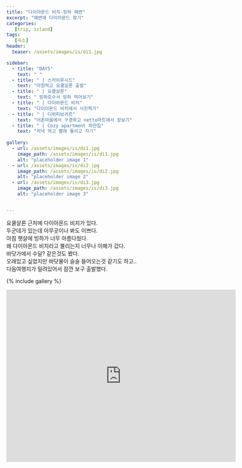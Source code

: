 ```yaml
---
title: "다이아몬드 비치-빙하 해변"
excerpt: "해변에 다이아몬드 찾기"
categories:
   [trip, island]
tags:
   [숙소]
header:
  teaser: /assets/images/is/di1.jpg

sidebar:
  - title: "DAY5"
    text: " "
  - title: " | 스카이루시드"
    text: "아침먹고 요쿨살론 출발"
  - title: " | 요쿨살론"
    text: " 빙하호수서 빙하 먹어보기"
  - title: " | 다이아몬드 비치"
    text: "다이아몬드 비치에서 사진찍기"
  - title: " | 디위피보귀르"
    text: "어촌마을에서 구경하고 netto마트에서 장보기"
  - title: " | Cozy apartment 하얀집"
    text: "저녁 먹고 빨래 돌리고 자기"
    
gallery:
  - url: /assets/images/is/di1.jpg
    image_path: /assets/images/is/di1.jpg
    alt: "placeholder image 1"
  - url: /assets/images/is/di2.jpg
    image_path: /assets/images/is/di2.jpg
    alt: "placeholder image 2"
  - url: /assets/images/is/di3.jpg
    image_path: /assets/images/is/di3.jpg
    alt: "placeholder image 3"


---
```



요쿨살론 근처에 다이아몬드 비치가 있다.  
두군데가 있는데 아무곳이나 봐도 이쁘다.  
아침 햇살에 빙하가 너무 아름다웠다.  
왜 다이아몬드 비치라고 불리는지 너무나 이해가 갔다.  
바닷가에서 수달? 같은것도 봤다.  
오래있고 싶었지만 바닷물이 슬슬 들어오는것 같기도 하고..  
다음여행지가 밀려있어서 잠깐 보구 출발했다.  

{% include gallery  %}
<iframe src="https://www.google.com/maps/embed?pb=!1m27!1m12!1m3!1d222992.87385726158!2d-16.322503270503844!3d64.11002414796697!2m3!1f0!2f0!3f0!3m2!1i1024!2i768!4f13.1!4m12!3e0!4m4!1s0x0%3A0x4202e865f907845a!3m2!1d64.04433399999999!2d-16.1776622!4m5!1s0x48cec38f02292149%3A0x3b5e271b6c5b9d8b!2zRGrDunBpdm9ndXIsIOyVhOydtOyKrOuegOuTnA!3m2!1d64.656888!2d-14.290050899999999!5e0!3m2!1sko!2skr!4v1556876019487!5m2!1sko!2skr" width="600" height="450" frameborder="0" style="border:0" allowfullscreen></iframe>